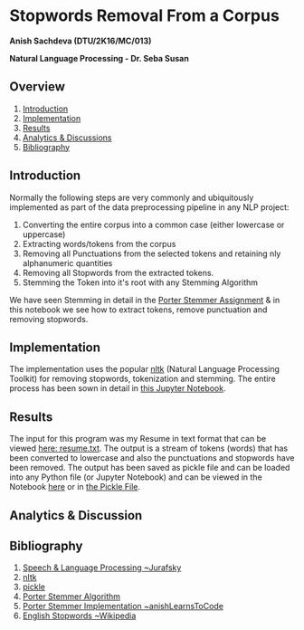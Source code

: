 # Stopwords Removal From a Corpus
__Anish Sachdeva (DTU/2K16/MC/013)__

__Natural Language Processing - Dr. Seba Susan__

## Overview
1. [Introduction](#introduction)
1. [Implementation](#implementation)
1. [Results](#results)
1. [Analytics & Discussions](#analytics--discussion)
1. [Bibliography](#bibliography)

## Introduction
Normally the following steps are very commonly and ubiquitously implemented as part of the data
preprocessing pipeline in any NLP project:
1. Converting the entire corpus into a common case (either lowercase or uppercase)
1. Extracting words/tokens from the corpus
1. Removing all Punctuations from the selected tokens and retaining nly alphanumeric quantities
1. Removing all Stopwords from the extracted tokens. 
1. Stemming the Token into it's root with any Stemming Algorithm

We have seen Stemming in detail in the 
[Porter Stemmer Assignment]()
& in this notebook we see how to extract tokens, remove punctuation and removing stopwords. 

## Implementation
The implementation uses the popular 
[nltk]()
(Natural Language Processing Toolkit) for removing stopwords, tokenization and stemming.
The entire process has been sown in detail in
[this Jupyter Notebook]().

## Results
The input for this program was my Resume in text format that can be viewed
[here: resume.txt](). 
The output is a stream of tokens (words) that has been converted to lowercase and also
the punctuations and stopwords have been removed. The output has been saved as pickle
file and can be loaded into any Python file (or Jupyter Notebook) and can be viewed
in the Notebook [here]()
or in [the Pickle File]().

## Analytics & Discussion


## Bibliography
1. [Speech & Language Processing ~Jurafsky](https://web.stanford.edu/~jurafsky/slp3/)
1. [nltk](https://www.nltk.org/)
1. [pickle](https://docs.python.org/3/library/pickle.html)
1. [Porter Stemmer Algorithm](http://tartarus.org/martin/PorterStemmer)
1. [Porter Stemmer Implementation ~anishLearnsToCode](https://github.com/anishLearnsToCode/porter-stemmer)
1. [English Stopwords ~Wikipedia](https://en.wikipedia.org/wiki/Stop_words)
